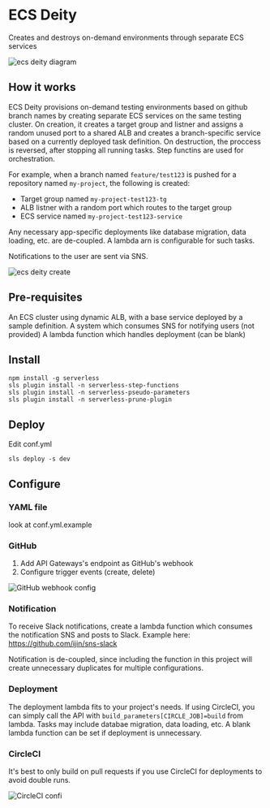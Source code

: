 # ECS Deity

Creates and destroys on-demand environments through separate ECS services

![ecs deity diagram](https://lh3.googleusercontent.com/9eXmgANkPMjNl7UeWqcwuP4M5-xuGnhyWxSNfUagJWniwnnpxv4I-owKDQld-nJx8pI5joskjsRgEnihSrcLP6r44OLS1N0oAwsD0SnqKINu98zhAKQ668e8N6jvO8gZ-A_RXyCJPA=w824-h367-no)

## How it works

ECS Deity provisions on-demand testing environments based on github branch names by creating separate ECS services on the same testing cluster. On creation, it creates a target group and listner and assigns a random unused port to a shared ALB and creates a branch-specific service based on a currently deployed task definition. On destruction, the proccess is reversed, after stopping all running tasks. Step functins are used for orchestration.

For example, when a branch named `feature/test123` is pushed for a repository named `my-project`, the following is created:

- Target group named `my-project-test123-tg` 
- ALB listner with a random port which routes to the target group
- ECS service named `my-project-test123-service`

Any necessary app-specific deployments like database migration, data loading, etc. are de-coupled. A lambda arn is configurable for such tasks.

Notifications to the user are sent via SNS. 

![ecs deity create](https://lh3.googleusercontent.com/FdRvgy-OwOnIN0ouQWsNV-JeiBURfOujH49arMUpqkCZZTBnYRcpUTuO1xwc4fvHQqCcgzDpyWIe-yUkMh55_GUGMJaotRqhjdj7QfVi7dBv4UyJOF9A4WCggIlouYDDtCxHujluaw=w600-h346-no)

## Pre-requisites

An ECS cluster using dynamic ALB, with a base service deployed by a sample definition.
A system which consumes SNS for notifying users (not provided)
A lambda function which handles deployment (can be blank)

## Install

```
npm install -g serverless
sls plugin install -n serverless-step-functions
sls plugin install -n serverless-pseudo-parameters
sls plugin install -n serverless-prune-plugin
```

## Deploy

Edit conf.yml

```
sls deploy -s dev
```

## Configure

### YAML file

look at conf.yml.example

### GitHub

1. Add API Gateways's endpoint as GitHub's webhook
2. Configure trigger events (create, delete)

![GitHub webhook config](https://lh3.googleusercontent.com/ZRyW_XGsRLFHgS3cTA8gzNQdqRMH3PBGt4G1qfCHshTYgNQR_4ZO_I5mINBfP7saKQwcJ-bfpJzbOQiPCKbrhUU8s-JPVNF8dmgcI3aR8RVCgB5aoaS2ye1RJEcI0afBWY0uzdf2Bw=w509-h164-no)

### Notification

To receive Slack notifications, create a lambda function which consumes the notification SNS and posts to Slack. Example here:
https://github.com/ijin/sns-slack

Notification is de-coupled, since including the function in this project will create unnecessary duplicates for multiple configurations.

### Deployment

The deployment lambda fits to your project's needs. If using CircleCI, you can simply call the API with `build_parameters[CIRCLE_JOB]=build` from lambda. Tasks may include databae migration, data loading, etc. A blank lambda function can be set if deployment is unnecessary.

### CircleCI

It's best to only build on pull requests if you use CircleCI for deployments to avoid double runs.

![CircleCI confi](https://lh3.googleusercontent.com/vjkdZudv3amafajN7aDLPHR1YjIRLRzlHsgxMY_p433u897T43hc4SMBi7B37Wq6GBFRexNyAtpzZogGvCdhif1YiqJq3aYyw-WNXo7svMINbdiL5iVZSeEADAt9ALM75u7Asy7qxw=w700-h144-no)



